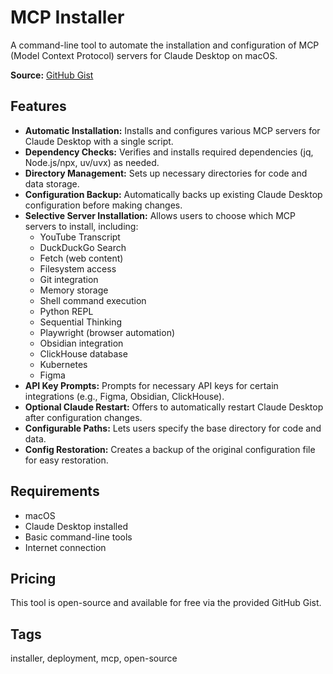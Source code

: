 # MCP Installer

A command-line tool to automate the installation and configuration of MCP (Model Context Protocol) servers for Claude Desktop on macOS.

**Source:** [GitHub Gist](https://gist.github.com/sidpan1/16d7719903d64ab876ea76ea51af3117)

## Features

- **Automatic Installation:** Installs and configures various MCP servers for Claude Desktop with a single script.
- **Dependency Checks:** Verifies and installs required dependencies (jq, Node.js/npx, uv/uvx) as needed.
- **Directory Management:** Sets up necessary directories for code and data storage.
- **Configuration Backup:** Automatically backs up existing Claude Desktop configuration before making changes.
- **Selective Server Installation:** Allows users to choose which MCP servers to install, including:
  - YouTube Transcript
  - DuckDuckGo Search
  - Fetch (web content)
  - Filesystem access
  - Git integration
  - Memory storage
  - Shell command execution
  - Python REPL
  - Sequential Thinking
  - Playwright (browser automation)
  - Obsidian integration
  - ClickHouse database
  - Kubernetes
  - Figma
- **API Key Prompts:** Prompts for necessary API keys for certain integrations (e.g., Figma, Obsidian, ClickHouse).
- **Optional Claude Restart:** Offers to automatically restart Claude Desktop after configuration changes.
- **Configurable Paths:** Lets users specify the base directory for code and data.
- **Config Restoration:** Creates a backup of the original configuration file for easy restoration.

## Requirements

- macOS
- Claude Desktop installed
- Basic command-line tools
- Internet connection

## Pricing

This tool is open-source and available for free via the provided GitHub Gist.

## Tags

installer, deployment, mcp, open-source
